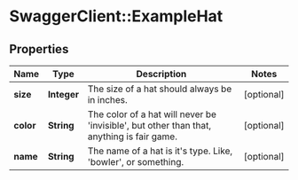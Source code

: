 # SwaggerClient::ExampleHat

## Properties
Name | Type | Description | Notes
------------ | ------------- | ------------- | -------------
**size** | **Integer** | The size of a hat should always be in inches. | [optional] 
**color** | **String** | The color of a hat will never be &#39;invisible&#39;, but other than that, anything is fair game. | [optional] 
**name** | **String** | The name of a hat is it&#39;s type. Like, &#39;bowler&#39;, or something. | [optional] 


